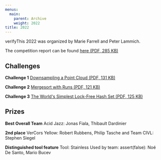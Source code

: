 ```yaml
---
menus: 
  main:
    parent: Archive
    weight: 2022
title: 2022
---
```


verifyThis 2022 was organized by Marie Farrell and Peter Lammich.

The competition report can be found [here
(PDF, 285
KB)](../../../../ethz.ch/content/dam/ethz/special-interest/infk/chair-program-method/pm/documents/publications/FarrellLammichHuismannMonahanM%C3%BCllerUllbrich.pdf)

## **Challenges** 

**Challenge 1**
[Downsampling a Point Cloud (PDF, 131
KB)](https://www.pm.inf.ethz.ch/ethz.ch/content/dam/ethz/special-interest/infk/chair-program-method/pm/documents/Verify%20This/Challenges2022/verifyThis2022-challenge1.pdf)

**Challenge 2**
[Mergesort with Runs (PDF, 121
KB)](https://www.pm.inf.ethz.ch/ethz.ch/content/dam/ethz/special-interest/infk/chair-program-method/pm/documents/Verify%20This/Challenges2022/verifyThis2022-challenge2.pdf)

**Challenge 3**
[The World's Simplest Lock-Free Hash Set
(PDF, 125
KB)](https://www.pm.inf.ethz.ch/ethz.ch/content/dam/ethz/special-interest/infk/chair-program-method/pm/documents/Verify%20This/Challenges2022/verifyThis2022-challenge3.pdf)

## **Prizes**

**Best Overall Team**
Acid Jazz: Jonas Fiala, Thibault Dardinier

**2nd place**
VerCors Yellow: Robert Rubbens, Philip Tasche
and
Team CIVL: Stephen Siegel

**Distinguished tool feature**
Tool: Stainless
Used by team: assert(false): Noé De Santo, Mario Bucev
